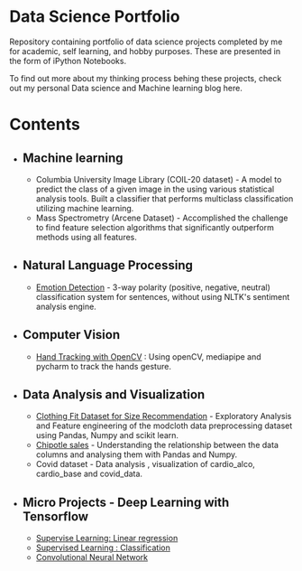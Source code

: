 # Data Science Portfolio
Repository containing portfolio of data science projects completed by me for academic, self learning, and hobby purposes. These are presented in the form of iPython Notebooks. 

To find out more about my thinking process behing these projects, check out my personal Data science and Machine learning blog here. 

# Contents
- ## Machine learning
  - Columbia University Image Library (COIL-20 dataset) - A model to predict the class of a given image in the using various statistical analysis tools. Built a classifier that performs multiclass classification utilizing machine learning.
  - Mass Spectrometry (Arcene Dataset) - Accomplished the challenge to find feature selection algorithms that significantly outperform methods using all features.

- ## Natural Language Processing
  - [Emotion Detection](https://github.com/tanupunjani/Emotion-Detection) - 3-way polarity (positive, negative, neutral) classification system for sentences, without using NLTK's sentiment analysis engine. 

- ## Computer Vision
  - [Hand Tracking with OpenCV](https://github.com/tanupunjani/hand-tracking-with-openCV) : Using openCV, mediapipe and pycharm to track the hands gesture.  
- ## Data Analysis and Visualization
  - [Clothing Fit Dataset for Size Recommendation](https://github.com/tanupunjani/data-science-portfolio/blob/main/EDA%20and%20FE.ipynb) -  Exploratory Analysis and Feature engineering of the modcloth data preprocessing dataset using Pandas, Numpy and scikit learn.
  - [Chipotle sales](https://github.com/tanupunjani/data-science-portfolio/blob/main/Getting-to-know-your-data.ipynb) - Understanding the relationship between the data columns and analysing them with Pandas and Numpy.
  - Covid dataset - Data analysis , visualization of cardio_alco, cardio_base and covid_data.


- ## Micro Projects - Deep Learning with Tensorflow
  - [Supervise Learning: Linear regression](https://github.com/tanupunjani/Deep-learning/blob/main/01_neural_network_regression_with_tensorflow.ipynb) 
  - [Supervised Learning : Classification](https://github.com/tanupunjani/Deep-learning/blob/main/02_NN_classification.ipynb) 
  - [Convolutional Neural Network](https://github.com/tanupunjani/Deep-learning/blob/main/Transfer_learning_with_tensorflow_scaling_up.ipynb)
